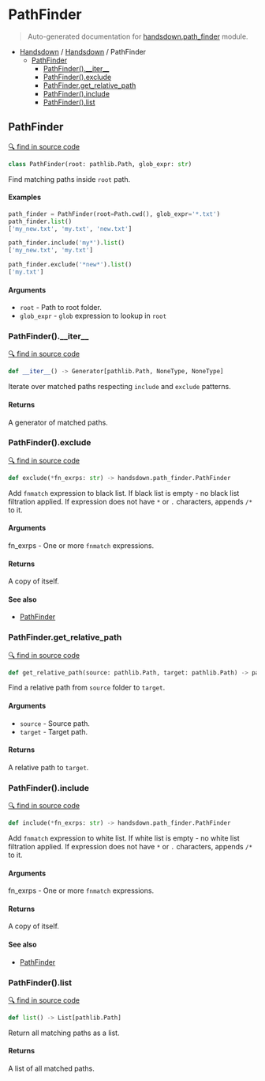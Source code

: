 # PathFinder

> Auto-generated documentation for [handsdown.path_finder](../handsdown/path_finder.py) module.

- [Handsdown](README.md#handsdown) / [Handsdown](handsdown_index.md#handsdown) / PathFinder
  - [PathFinder](#pathfinder)
    - [PathFinder().\_\_iter\_\_](#pathfinder__iter__)
    - [PathFinder().exclude](#pathfinderexclude)
    - [PathFinder.get_relative_path](#pathfinderget_relative_path)
    - [PathFinder().include](#pathfinderinclude)
    - [PathFinder().list](#pathfinderlist)

## PathFinder

[🔍 find in source code](../handsdown/path_finder.py#l12)

```python
class PathFinder(root: pathlib.Path, glob_expr: str)
```

Find matching paths inside `root` path.

#### Examples

```python
path_finder = PathFinder(root=Path.cwd(), glob_expr='*.txt')
path_finder.list()
['my_new.txt', 'my.txt', 'new.txt']

path_finder.include('my*').list()
['my_new.txt', 'my.txt']

path_finder.exclude('*new*').list()
['my.txt']
```

#### Arguments

- `root` - Path to root folder.
- `glob_expr` - `glob` expression to lookup in `root`

### PathFinder().\_\_iter\_\_

[🔍 find in source code](../handsdown/path_finder.py#l109)

```python
def __iter__() -> Generator[pathlib.Path, NoneType, NoneType]
```

Iterate over matched paths respecting `include` and `exclude` patterns.

#### Returns

A generator of matched paths.

### PathFinder().exclude

[🔍 find in source code](../handsdown/path_finder.py#l67)

```python
def exclude(*fn_exrps: str) -> handsdown.path_finder.PathFinder
```

Add `fnmatch` expression to black list.
If black list is empty - no black list filtration applied.
If expression does not have `*` or `.` characters, appends `/*` to it.

#### Arguments

fn_exrps - One or more `fnmatch` expressions.

#### Returns

A copy of itself.

#### See also

- [PathFinder](.#pathfinder)

### PathFinder.get_relative_path

[🔍 find in source code](../handsdown/path_finder.py#l134)

```python
def get_relative_path(source: pathlib.Path, target: pathlib.Path) -> pathlib.Path
```

Find a relative path from `source` folder to `target`.

#### Arguments

- `source` - Source path.
- `target` - Target path.

#### Returns

A relative path to `target`.

### PathFinder().include

[🔍 find in source code](../handsdown/path_finder.py#l47)

```python
def include(*fn_exrps: str) -> handsdown.path_finder.PathFinder
```

Add `fnmatch` expression to white list.
If white list is empty - no white list filtration applied.
If expression does not have `*` or `.` characters, appends `/*` to it.

#### Arguments

fn_exrps - One or more `fnmatch` expressions.

#### Returns

A copy of itself.

#### See also

- [PathFinder](.#pathfinder)

### PathFinder().list

[🔍 find in source code](../handsdown/path_finder.py#l125)

```python
def list() -> List[pathlib.Path]
```

Return all matching paths as a list.

#### Returns

A list of all matched paths.
